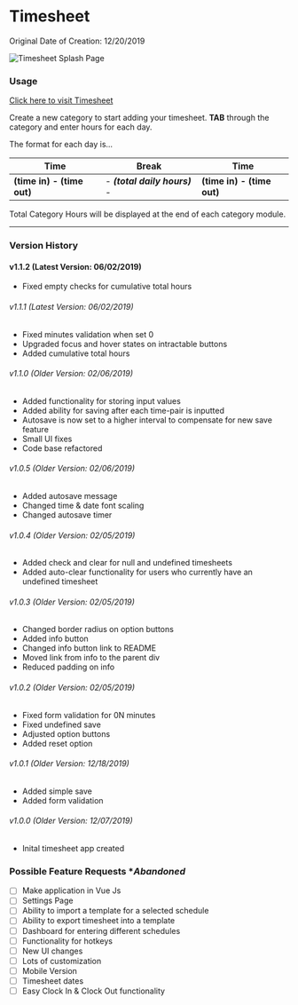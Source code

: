 # Timesheet

Original Date of Creation: 12/20/2019

![Timesheet Splash Page](https://repository-images.githubusercontent.com/160876435/2fc7e780-1945-11eb-8305-17dbd58a5a21)

### Usage
[Click here to visit Timesheet](https://brianlinggadjaja.github.io/timesheet/ "Timesheet") 

Create a new category to start adding your timesheet. **TAB** through the category and enter hours for each day. 

The format for each day is...

| Time | Break | Time |
|------|-------|------|
| **(time in) - (time out)** | - ***(total daily hours)*** - | **(time in) - (time out)** | 

Total Category Hours will be displayed at the end of each category module.

---

### Version History
#### v1.1.2 (Latest Version: 06/02/2019)
- Fixed empty checks for cumulative total hours

###### *v1.1.1 (Latest Version: 06/02/2019)*
- Fixed minutes validation when set 0
- Upgraded focus and hover states on intractable buttons
- Added cumulative total hours

###### *v1.1.0 (Older Version: 02/06/2019)*
- Added functionality for storing input values
- Added ability for saving after each time-pair is inputted
- Autosave is now set to a higher interval to compensate for new save feature
- Small UI fixes
- Code base refactored

###### *v1.0.5 (Older Version: 02/06/2019)*
- Added autosave message
- Changed time & date font scaling
- Changed autosave timer

###### *v1.0.4 (Older Version: 02/05/2019)*
- Added check and clear for null and undefined timesheets
- Added auto-clear functionality for users who currently have an undefined timesheet

###### *v1.0.3 (Older Version: 02/05/2019)*
- Changed border radius on option buttons
- Added info button
- Changed info button link to README
- Moved link from info to the parent div
- Reduced padding on info

###### *v1.0.2 (Older Version: 02/05/2019)*
- Fixed form validation for 0N minutes
- Fixed undefined save
- Adjusted option buttons
- Added reset option

###### *v1.0.1 (Older Version: 12/18/2019)*
- Added simple save
- Added form validation

###### *v1.0.0 (Older Version: 12/07/2019)*
- Inital timesheet app created


### Possible Feature Requests **Abandoned*
- [ ] Make application in Vue Js
- [ ] Settings Page
- [ ] Ability to import a template for a selected schedule
- [ ] Ability to export timesheet into a template
- [ ] Dashboard for entering different schedules
- [ ] Functionality for hotkeys
- [ ] New UI changes
- [ ] Lots of customization
- [ ] Mobile Version
- [ ] Timesheet dates
- [ ] Easy Clock In & Clock Out functionality
